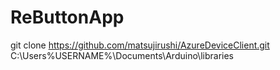 # ReButtonApp

git clone https://github.com/matsujirushi/AzureDeviceClient.git C:\Users\%USERNAME%\Documents\Arduino\libraries